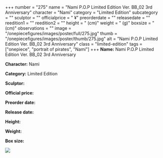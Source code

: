 +++
number = "275"
name = "Nami P.O.P Limited Edition Ver. BB_02 3rd Anniversary"
character = "Nami"
category = "Limited Edition"
subcategory = ""
sculptor = ""
officialprice = " ¥"
preorderdate = ""
releasedate = ""
reedition1 = ""
reedition2 = ""
height = " (cm)"
weight = " (g)"
boxsize = " (cm)"
observations = ""
image = "/onepiecefigures/images/poster/full/275.jpg"
thumb = "/onepiecefigures/images/poster/thumb/275.jpg"
alt = "Nami P.O.P Limited Edition Ver. BB_02 3rd Anniversary"
class = "limited-edition"
tags = ["onepiece", "portrait of pirates",  "Nami"]
+++
**Name:** Nami P.O.P Limited Edition Ver. BB_02 3rd Anniversary

**Character:** Nami

**Category:** Limited Edition 

**Sculptor:** 

**Official price:** 

**Preorder date:** 

**Release date:** 

**Height:** 

**Weight:** 

**Box size:** 

<img src="/onepiecefigures/images/poster/thumb/275.jpg">